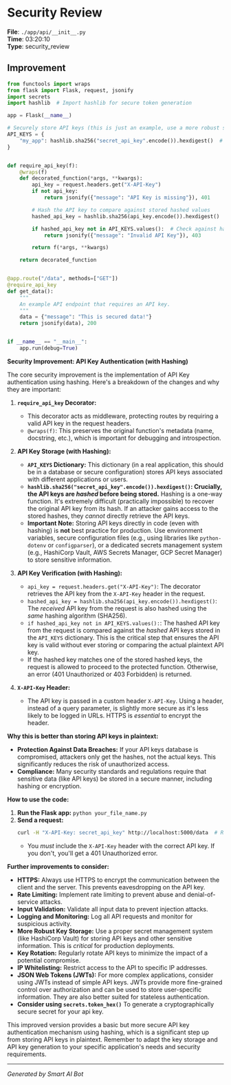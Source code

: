 # Security Review

**File**: `./app/api/__init__.py`  
**Time**: 03:20:10  
**Type**: security_review

## Improvement

```python
from functools import wraps
from flask import Flask, request, jsonify
import secrets
import hashlib  # Import hashlib for secure token generation

app = Flask(__name__)

# Securely store API keys (this is just an example, use a more robust solution in production)
API_KEYS = {
    "my_app": hashlib.sha256("secret_api_key".encode()).hexdigest()  # Use hashlib
}


def require_api_key(f):
    @wraps(f)
    def decorated_function(*args, **kwargs):
        api_key = request.headers.get("X-API-Key")
        if not api_key:
            return jsonify({"message": "API Key is missing"}), 401

        # Hash the API key to compare against stored hashed values
        hashed_api_key = hashlib.sha256(api_key.encode()).hexdigest()

        if hashed_api_key not in API_KEYS.values():  # Check against hashed keys
            return jsonify({"message": "Invalid API Key"}), 403

        return f(*args, **kwargs)

    return decorated_function


@app.route("/data", methods=["GET"])
@require_api_key
def get_data():
    """
    An example API endpoint that requires an API key.
    """
    data = {"message": "This is secured data!"}
    return jsonify(data), 200


if __name__ == "__main__":
    app.run(debug=True)
```

**Security Improvement: API Key Authentication (with Hashing)**

The core security improvement is the implementation of API Key authentication using hashing.  Here's a breakdown of the changes and why they are important:

1. **`require_api_key` Decorator:**
   - This decorator acts as middleware, protecting routes by requiring a valid API key in the request headers.
   - `@wraps(f)`:  This preserves the original function's metadata (name, docstring, etc.), which is important for debugging and introspection.

2. **API Key Storage (with Hashing):**
   - **`API_KEYS` Dictionary:** This dictionary (in a real application, this should be in a database or secure configuration) stores API keys associated with different applications or users.
   - **`hashlib.sha256("secret_api_key".encode()).hexdigest()`:  Crucially, the API keys are *hashed* before being stored.**  Hashing is a one-way function.  It's extremely difficult (practically impossible) to recover the original API key from its hash.  If an attacker gains access to the stored hashes, they *cannot* directly retrieve the API keys.
   -  **Important Note:**  Storing API keys directly in code (even with hashing) is **not** best practice for production.  Use environment variables, secure configuration files (e.g., using libraries like `python-dotenv` or `configparser`), or a dedicated secrets management system (e.g., HashiCorp Vault, AWS Secrets Manager, GCP Secret Manager) to store sensitive information.

3. **API Key Verification (with Hashing):**
   - `api_key = request.headers.get("X-API-Key")`: The decorator retrieves the API key from the `X-API-Key` header in the request.
   - `hashed_api_key = hashlib.sha256(api_key.encode()).hexdigest()`:  The *received* API key from the request is also hashed using the *same* hashing algorithm (SHA256).
   - `if hashed_api_key not in API_KEYS.values():`:  The hashed API key from the request is compared against the *hashed* API keys stored in the `API_KEYS` dictionary.  This is the critical step that ensures the API key is valid without ever storing or comparing the actual plaintext API key.
   - If the hashed key matches one of the stored hashed keys, the request is allowed to proceed to the protected function. Otherwise, an error (401 Unauthorized or 403 Forbidden) is returned.

4. **`X-API-Key` Header:**
   - The API key is passed in a custom header `X-API-Key`. Using a header, instead of a query parameter, is slightly more secure as it's less likely to be logged in URLs.  HTTPS is *essential* to encrypt the header.

**Why this is better than storing API keys in plaintext:**

* **Protection Against Data Breaches:** If your API keys database is compromised, attackers only get the hashes, not the actual keys. This significantly reduces the risk of unauthorized access.
* **Compliance:**  Many security standards and regulations require that sensitive data (like API keys) be stored in a secure manner, including hashing or encryption.

**How to use the code:**

1. **Run the Flask app:** `python your_file_name.py`
2. **Send a request:**
   ```bash
   curl -H "X-API-Key: secret_api_key" http://localhost:5000/data  # Replace with the actual API key
   ```
   - You *must* include the `X-API-Key` header with the correct API key.  If you don't, you'll get a 401 Unauthorized error.

**Further improvements to consider:**

* **HTTPS:**  Always use HTTPS to encrypt the communication between the client and the server.  This prevents eavesdropping on the API key.
* **Rate Limiting:**  Implement rate limiting to prevent abuse and denial-of-service attacks.
* **Input Validation:**  Validate all input data to prevent injection attacks.
* **Logging and Monitoring:**  Log all API requests and monitor for suspicious activity.
* **More Robust Key Storage:**  Use a proper secret management system (like HashiCorp Vault) for storing API keys and other sensitive information.  This is *critical* for production deployments.
* **Key Rotation:** Regularly rotate API keys to minimize the impact of a potential compromise.
* **IP Whitelisting:**  Restrict access to the API to specific IP addresses.
* **JSON Web Tokens (JWTs):** For more complex applications, consider using JWTs instead of simple API keys. JWTs provide more fine-grained control over authorization and can be used to store user-specific information.  They are also better suited for stateless authentication.
* **Consider using `secrets.token_hex()`** To generate a cryptographically secure secret for your api key.

This improved version provides a basic but more secure API key authentication mechanism using hashing, which is a significant step up from storing API keys in plaintext. Remember to adapt the key storage and API key generation to your specific application's needs and security requirements.

---
*Generated by Smart AI Bot*

